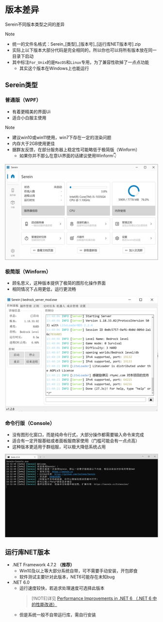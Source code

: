 
# 版本差异

Serein不同版本类型之间的差异

>[!NOTE]
>
>- 统一的文件名格式：Serein\_[类型]\_[版本号]\_[运行库NET版本号].zip  
>- 实际上以下版本大部分代码是完全相同的，所以你也可以将所有版本放在同一目录下启动
>- 其中标注`For_Unix`的是`MacOS`和`Linux`专用，为了兼容性砍掉了一点点功能
>   - 其实这个版本在Windows上也能运行

## Serein类型

### 普通版（WPF）

- 有着更精美的界面Ui
- 适合小白服主使用

>[!NOTE]
>
>- 建议win10或win11使用，win7下存在一定的渲染问题
>- 内存大于2GB使用更佳
>- 据群友反馈，在部分服务器上稳定性可能略低于极简版（Winform）
>   - 如果你并不那么在意Ui界面的话建议使用Winform👇

![普通版（WPF）](../imgs/Tutorial/DifferentVersions/wpf.png)

### 极简版（Winform）
  
- 顾名思义，这种版本提供了极简的图形化操作界面
- 相同情况下占用更低，运行更流畅

![极简版（Winform）](../imgs/Tutorial/DifferentVersions/winform.png)

### 命令行版（Console）

- 没有图形化窗口，而是纯命令行式，大部分操作都需要输入命令来完成
- 适合有一定开服基础或者面板服商家使用（门槛可能会有一点点高）
- 这种版本更适用于群组服，可以极大降低系统占用

![命令行版（Console）](../imgs/Tutorial/DifferentVersions/console.png)

## 运行库NET版本

- .NET Framework 4.7.2 **（推荐）**
  - Win10及以上等大部分系统自带，可不需要手动安装，开包即食
  - 软件测试主要针对此版本，NET6可能存在未知bug
- .NET 6.0
  - 运行速度较快，若追求处理速度可选择此版本
    >[!NOTE]详见 [Performance Improvements in .NET 6 （.NET 6 中的性能改进）](https://devblogs.microsoft.com/dotnet/performance-improvements-in-net-6/)
  - 但是系统一般不自带运行库，需自行安装
